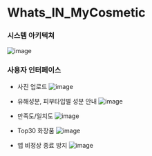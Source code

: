 # Whats_IN_MyCosmetic

### 시스템 아키텍쳐
![image](https://user-images.githubusercontent.com/43459698/147867621-6c968838-2967-43cb-a0e7-4818f52cb0d0.png)

### 사용자 인터페이스
- 사진 업로드
![image](https://user-images.githubusercontent.com/43459698/147867630-0c5ce7a7-1d5f-42a6-a8cb-1531865bbfcb.png)

- 유해성분, 피부타입별 성분 안내
![image](https://user-images.githubusercontent.com/43459698/147867637-85f98b4a-a091-4b26-b87a-87d617525784.png)

- 만족도/일치도
![image](https://user-images.githubusercontent.com/43459698/147867667-46e4011c-1857-4658-b561-2c0218ca2837.png)

- Top30 화장품
![image](https://user-images.githubusercontent.com/43459698/147867677-d66b2f8e-f094-4e04-99e8-e5e6d6cc6d62.png)

- 앱 비정상 종료 방지
![image](https://user-images.githubusercontent.com/43459698/147867685-63a87c91-64c0-4de5-b5c0-f3753411d9c3.png)
